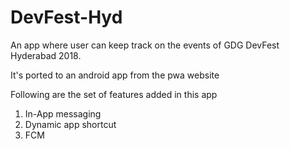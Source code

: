 # DevFest-Hyd
An app where user can keep track on the events of GDG DevFest Hyderabad 2018.

It's ported to an android app from the pwa website

Following are the set of features added in this app
1. In-App messaging
2. Dynamic app shortcut
3. FCM



